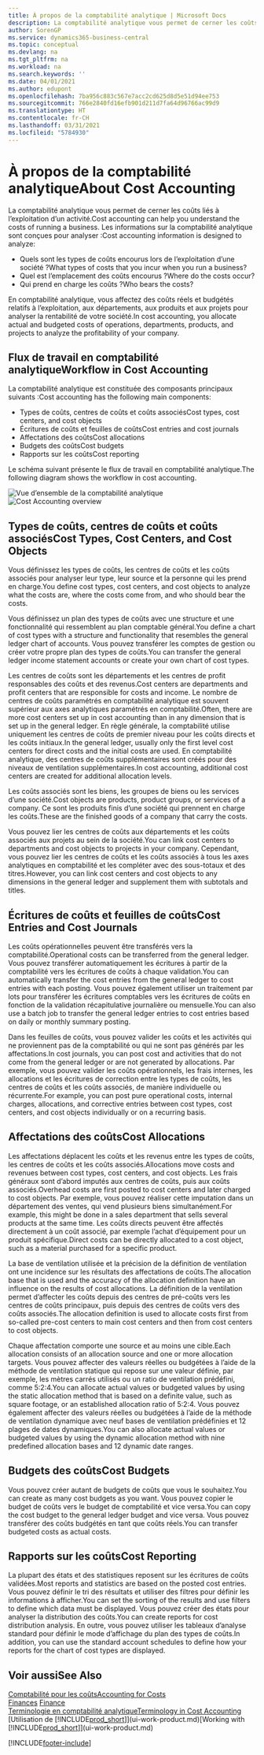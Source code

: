 ```yaml
---
title: À propos de la comptabilité analytique | Microsoft Docs
description: La comptabilité analytique vous permet de cerner les coûts liés à l’exploitation d’un activié.
author: SorenGP
ms.service: dynamics365-business-central
ms.topic: conceptual
ms.devlang: na
ms.tgt_pltfrm: na
ms.workload: na
ms.search.keywords: ''
ms.date: 04/01/2021
ms.author: edupont
ms.openlocfilehash: 7ba956c883c567e7acc2cd625d8d5e51d94ee753
ms.sourcegitcommit: 766e2840fd16efb901d211d7fa64d96766ac99d9
ms.translationtype: HT
ms.contentlocale: fr-CH
ms.lasthandoff: 03/31/2021
ms.locfileid: "5784930"
---
```

# <a name="about-cost-accounting"></a><span data-ttu-id="a8fca-103">À propos de la comptabilité analytique</span><span class="sxs-lookup"><span data-stu-id="a8fca-103">About Cost Accounting</span></span>
<span data-ttu-id="a8fca-104">La comptabilité analytique vous permet de cerner les coûts liés à l’exploitation d’un activité.</span><span class="sxs-lookup"><span data-stu-id="a8fca-104">Cost accounting can help you understand the costs of running a business.</span></span> <span data-ttu-id="a8fca-105">Les informations sur la comptabilité analytique sont conçues pour analyser :</span><span class="sxs-lookup"><span data-stu-id="a8fca-105">Cost accounting information is designed to analyze:</span></span>  

-   <span data-ttu-id="a8fca-106">Quels sont les types de coûts encourus lors de l’exploitation d’une société ?</span><span class="sxs-lookup"><span data-stu-id="a8fca-106">What types of costs that you incur when you run a business?</span></span>  
-   <span data-ttu-id="a8fca-107">Quel est l’emplacement des coûts encourus ?</span><span class="sxs-lookup"><span data-stu-id="a8fca-107">Where do the costs occur?</span></span>  
-   <span data-ttu-id="a8fca-108">Qui prend en charge les coûts ?</span><span class="sxs-lookup"><span data-stu-id="a8fca-108">Who bears the costs?</span></span>  

<span data-ttu-id="a8fca-109">En comptabilité analytique, vous affectez des coûts réels et budgétés relatifs à l’exploitation, aux départements, aux produits et aux projets pour analyser la rentabilité de votre société.</span><span class="sxs-lookup"><span data-stu-id="a8fca-109">In cost accounting, you allocate actual and budgeted costs of operations, departments, products, and projects to analyze the profitability of your company.</span></span>  

## <a name="workflow-in-cost-accounting"></a><span data-ttu-id="a8fca-110">Flux de travail en comptabilité analytique</span><span class="sxs-lookup"><span data-stu-id="a8fca-110">Workflow in Cost Accounting</span></span>  
<span data-ttu-id="a8fca-111">La comptabilité analytique est constituée des composants principaux suivants :</span><span class="sxs-lookup"><span data-stu-id="a8fca-111">Cost accounting has the following main components:</span></span>  

-   <span data-ttu-id="a8fca-112">Types de coûts, centres de coûts et coûts associés</span><span class="sxs-lookup"><span data-stu-id="a8fca-112">Cost types, cost centers, and cost objects</span></span>  
-   <span data-ttu-id="a8fca-113">Écritures de coûts et feuilles de coûts</span><span class="sxs-lookup"><span data-stu-id="a8fca-113">Cost entries and cost journals</span></span>  
-   <span data-ttu-id="a8fca-114">Affectations des coûts</span><span class="sxs-lookup"><span data-stu-id="a8fca-114">Cost allocations</span></span>  
-   <span data-ttu-id="a8fca-115">Budgets des coûts</span><span class="sxs-lookup"><span data-stu-id="a8fca-115">Cost budgets</span></span>
-   <span data-ttu-id="a8fca-116">Rapports sur les coûts</span><span class="sxs-lookup"><span data-stu-id="a8fca-116">Cost reporting</span></span>  

<span data-ttu-id="a8fca-117">Le schéma suivant présente le flux de travail en comptabilité analytique.</span><span class="sxs-lookup"><span data-stu-id="a8fca-117">The following diagram shows the workflow in cost accounting.</span></span>  

<span data-ttu-id="a8fca-118">![Vue d’ensemble de la comptabilité analytique](media/costaccountingoverview.png "CostAccountingOverview")</span><span class="sxs-lookup"><span data-stu-id="a8fca-118">![Cost Accounting overview](media/costaccountingoverview.png "CostAccountingOverview")</span></span>  

## <a name="cost-types-cost-centers-and-cost-objects"></a><span data-ttu-id="a8fca-119">Types de coûts, centres de coûts et coûts associés</span><span class="sxs-lookup"><span data-stu-id="a8fca-119">Cost Types, Cost Centers, and Cost Objects</span></span>  
<span data-ttu-id="a8fca-120">Vous définissez les types de coûts, les centres de coûts et les coûts associés pour analyser leur type, leur source et la personne qui les prend en charge.</span><span class="sxs-lookup"><span data-stu-id="a8fca-120">You define cost types, cost centers, and cost objects to analyze what the costs are, where the costs come from, and who should bear the costs.</span></span>  

<span data-ttu-id="a8fca-121">Vous définissez un plan des types de coûts avec une structure et une fonctionnalité qui ressemblent au plan comptable général.</span><span class="sxs-lookup"><span data-stu-id="a8fca-121">You define a chart of cost types with a structure and functionality that resembles the general ledger chart of accounts.</span></span> <span data-ttu-id="a8fca-122">Vous pouvez transférer les comptes de gestion ou créer votre propre plan des types de coûts.</span><span class="sxs-lookup"><span data-stu-id="a8fca-122">You can transfer the general ledger income statement accounts or create your own chart of cost types.</span></span>  

<span data-ttu-id="a8fca-123">Les centres de coûts sont les départements et les centres de profit responsables des coûts et des revenus.</span><span class="sxs-lookup"><span data-stu-id="a8fca-123">Cost centers are departments and profit centers that are responsible for costs and income.</span></span> <span data-ttu-id="a8fca-124">Le nombre de centres de coûts paramétrés en comptabilité analytique est souvent supérieur aux axes analytiques paramétrés en comptabilité.</span><span class="sxs-lookup"><span data-stu-id="a8fca-124">Often, there are more cost centers set up in cost accounting than in any dimension that is set up in the general ledger.</span></span> <span data-ttu-id="a8fca-125">En règle générale, la comptabilité utilise uniquement les centres de coûts de premier niveau pour les coûts directs et les coûts initiaux.</span><span class="sxs-lookup"><span data-stu-id="a8fca-125">In the general ledger, usually only the first level cost centers for direct costs and the initial costs are used.</span></span> <span data-ttu-id="a8fca-126">En comptabilité analytique, des centres de coûts supplémentaires sont créés pour des niveaux de ventilation supplémentaires.</span><span class="sxs-lookup"><span data-stu-id="a8fca-126">In cost accounting, additional cost centers are created for additional allocation levels.</span></span>  

<span data-ttu-id="a8fca-127">Les coûts associés sont les biens, les groupes de biens ou les services d’une société.</span><span class="sxs-lookup"><span data-stu-id="a8fca-127">Cost objects are products, product groups, or services of a company.</span></span> <span data-ttu-id="a8fca-128">Ce sont les produits finis d’une société qui prennent en charge les coûts.</span><span class="sxs-lookup"><span data-stu-id="a8fca-128">These are the finished goods of a company that carry the costs.</span></span>  

<span data-ttu-id="a8fca-129">Vous pouvez lier les centres de coûts aux départements et les coûts associés aux projets au sein de la société.</span><span class="sxs-lookup"><span data-stu-id="a8fca-129">You can link cost centers to departments and cost objects to projects in your company.</span></span> <span data-ttu-id="a8fca-130">Cependant, vous pouvez lier les centres de coûts et les coûts associés à tous les axes analytiques en comptabilité et les compléter avec des sous-totaux et des titres.</span><span class="sxs-lookup"><span data-stu-id="a8fca-130">However, you can link cost centers and cost objects to any dimensions in the general ledger and supplement them with subtotals and titles.</span></span>  

## <a name="cost-entries-and-cost-journals"></a><span data-ttu-id="a8fca-131">Écritures de coûts et feuilles de coûts</span><span class="sxs-lookup"><span data-stu-id="a8fca-131">Cost Entries and Cost Journals</span></span>  
<span data-ttu-id="a8fca-132">Les coûts opérationnelles peuvent être transférés vers la comptabilité.</span><span class="sxs-lookup"><span data-stu-id="a8fca-132">Operational costs can be transferred from the general ledger.</span></span> <span data-ttu-id="a8fca-133">Vous pouvez transférer automatiquement les écritures à partir de la comptabilité vers les écritures de coûts à chaque validation.</span><span class="sxs-lookup"><span data-stu-id="a8fca-133">You can automatically transfer the cost entries from the general ledger to cost entries with each posting.</span></span> <span data-ttu-id="a8fca-134">Vous pouvez également utiliser un traitement par lots pour transférer les écritures comptables vers les écritures de coûts en fonction de la validation récapitulative journalière ou mensuelle.</span><span class="sxs-lookup"><span data-stu-id="a8fca-134">You can also use a batch job to transfer the general ledger entries to cost entries based on daily or monthly summary posting.</span></span>  

<span data-ttu-id="a8fca-135">Dans les feuilles de coûts, vous pouvez valider les coûts et les activités qui ne proviennent pas de la comptabilité ou qui ne sont pas générés par les affectations.</span><span class="sxs-lookup"><span data-stu-id="a8fca-135">In cost journals, you can post cost and activities that do not come from the general ledger or are not generated by allocations.</span></span> <span data-ttu-id="a8fca-136">Par exemple, vous pouvez valider les coûts opérationnels, les frais internes, les allocations et les écritures de correction entre les types de coûts, les centres de coûts et les coûts associés, de manière individuelle ou récurrente.</span><span class="sxs-lookup"><span data-stu-id="a8fca-136">For example, you can post pure operational costs, internal charges, allocations, and corrective entries between cost types, cost centers, and cost objects individually or on a recurring basis.</span></span>  

## <a name="cost-allocations"></a><span data-ttu-id="a8fca-137">Affectations des coûts</span><span class="sxs-lookup"><span data-stu-id="a8fca-137">Cost Allocations</span></span>  
<span data-ttu-id="a8fca-138">Les affectations déplacent les coûts et les revenus entre les types de coûts, les centres de coûts et les coûts associés.</span><span class="sxs-lookup"><span data-stu-id="a8fca-138">Allocations move costs and revenues between cost types, cost centers, and cost objects.</span></span> <span data-ttu-id="a8fca-139">Les frais généraux sont d’abord imputés aux centres de coûts, puis aux coûts associés.</span><span class="sxs-lookup"><span data-stu-id="a8fca-139">Overhead costs are first posted to cost centers and later charged to cost objects.</span></span> <span data-ttu-id="a8fca-140">Par exemple, vous pouvez réaliser cette imputation dans un département des ventes, qui vend plusieurs biens simultanément.</span><span class="sxs-lookup"><span data-stu-id="a8fca-140">For example, this might be done in a sales department that sells several products at the same time.</span></span> <span data-ttu-id="a8fca-141">Les coûts directs peuvent être affectés directement à un coût associé, par exemple l’achat d’équipement pour un produit spécifique.</span><span class="sxs-lookup"><span data-stu-id="a8fca-141">Direct costs can be directly allocated to a cost object, such as a material purchased for a specific product.</span></span>  

<span data-ttu-id="a8fca-142">La base de ventilation utilisée et la précision de la définition de ventilation ont une incidence sur les résultats des affectations de coûts.</span><span class="sxs-lookup"><span data-stu-id="a8fca-142">The allocation base that is used and the accuracy of the allocation definition have an influence on the results of cost allocations.</span></span> <span data-ttu-id="a8fca-143">La définition de la ventilation permet d’affecter les coûts depuis des centres de pré-coûts vers les centres de coûts principaux, puis depuis des centres de coûts vers des coûts associés.</span><span class="sxs-lookup"><span data-stu-id="a8fca-143">The allocation definition is used to allocate costs first from so-called pre-cost centers to main cost centers and then from cost centers to cost objects.</span></span>  

<span data-ttu-id="a8fca-144">Chaque affectation comporte une source et au moins une cible.</span><span class="sxs-lookup"><span data-stu-id="a8fca-144">Each allocation consists of an allocation source and one or more allocation targets.</span></span> <span data-ttu-id="a8fca-145">Vous pouvez affecter des valeurs réelles ou budgétées à l’aide de la méthode de ventilation statique qui repose sur une valeur définie, par exemple, les mètres carrés utilisés ou un ratio de ventilation prédéfini, comme 5:2:4.</span><span class="sxs-lookup"><span data-stu-id="a8fca-145">You can allocate actual values or budgeted values by using the static allocation method that is based on a definite value, such as square footage, or an established allocation ratio of 5:2:4.</span></span> <span data-ttu-id="a8fca-146">Vous pouvez également affecter des valeurs réelles ou budgétées à l’aide de la méthode de ventilation dynamique avec neuf bases de ventilation prédéfinies et 12 plages de dates dynamiques.</span><span class="sxs-lookup"><span data-stu-id="a8fca-146">You can also allocate actual values or budgeted values by using the dynamic allocation method with nine predefined allocation bases and 12 dynamic date ranges.</span></span>  

## <a name="cost-budgets"></a><span data-ttu-id="a8fca-147">Budgets des coûts</span><span class="sxs-lookup"><span data-stu-id="a8fca-147">Cost Budgets</span></span>  
<span data-ttu-id="a8fca-148">Vous pouvez créer autant de budgets de coûts que vous le souhaitez.</span><span class="sxs-lookup"><span data-stu-id="a8fca-148">You can create as many cost budgets as you want.</span></span> <span data-ttu-id="a8fca-149">Vous pouvez copier le budget de coûts vers le budget de comptabilité et vice versa.</span><span class="sxs-lookup"><span data-stu-id="a8fca-149">You can copy the cost budget to the general ledger budget and vice versa.</span></span> <span data-ttu-id="a8fca-150">Vous pouvez transférer des coûts budgétés en tant que coûts réels.</span><span class="sxs-lookup"><span data-stu-id="a8fca-150">You can transfer budgeted costs as actual costs.</span></span>  

## <a name="cost-reporting"></a><span data-ttu-id="a8fca-151">Rapports sur les coûts</span><span class="sxs-lookup"><span data-stu-id="a8fca-151">Cost Reporting</span></span>  
<span data-ttu-id="a8fca-152">La plupart des états et des statistiques reposent sur les écritures de coûts validées.</span><span class="sxs-lookup"><span data-stu-id="a8fca-152">Most reports and statistics are based on the posted cost entries.</span></span> <span data-ttu-id="a8fca-153">Vous pouvez définir le tri des résultats et utiliser des filtres pour définir les informations à afficher.</span><span class="sxs-lookup"><span data-stu-id="a8fca-153">You can set the sorting of the results and use filters to define which data must be displayed.</span></span> <span data-ttu-id="a8fca-154">Vous pouvez créer des états pour analyser la distribution des coûts.</span><span class="sxs-lookup"><span data-stu-id="a8fca-154">You can create reports for cost distribution analysis.</span></span> <span data-ttu-id="a8fca-155">En outre, vous pouvez utiliser les tableaux d’analyse standard pour définir le mode d’affichage du plan des types de coûts.</span><span class="sxs-lookup"><span data-stu-id="a8fca-155">In addition, you can use the standard account schedules to define how your reports for the chart of cost types are displayed.</span></span>  

## <a name="see-also"></a><span data-ttu-id="a8fca-156">Voir aussi</span><span class="sxs-lookup"><span data-stu-id="a8fca-156">See Also</span></span>  
 [<span data-ttu-id="a8fca-157">Comptabilité pour les coûts</span><span class="sxs-lookup"><span data-stu-id="a8fca-157">Accounting for Costs</span></span>](finance-manage-cost-accounting.md)  
 <span data-ttu-id="a8fca-158">[Finances](finance.md) </span><span class="sxs-lookup"><span data-stu-id="a8fca-158">[Finance](finance.md) </span></span>  
 [<span data-ttu-id="a8fca-159">Terminologie en comptabilité analytique</span><span class="sxs-lookup"><span data-stu-id="a8fca-159">Terminology in Cost Accounting</span></span>](finance-terminology-in-cost-accounting.md)  
 <span data-ttu-id="a8fca-160">[Utilisation de [!INCLUDE[prod_short](includes/prod_short.md)]](ui-work-product.md)</span><span class="sxs-lookup"><span data-stu-id="a8fca-160">[Working with [!INCLUDE[prod_short](includes/prod_short.md)]](ui-work-product.md)</span></span>


[!INCLUDE[footer-include](includes/footer-banner.md)]